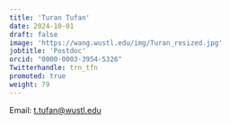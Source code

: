 ```yaml
---
title: 'Turan Tufan'
date: 2024-10-01
draft: false
image: 'https://wang.wustl.edu/img/Turan_resized.jpg'
jobtitle: 'Postdoc'
orcid: "0000-0003-3954-5326"
Twitterhandle: trn_tfn
promoted: true
weight: 79
---
```

Email: t.tufan@wustl.edu
